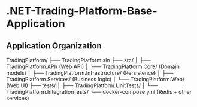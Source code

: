 # .NET-Trading-Platform-Base-Application


## Application Organization

TradingPlatform/
├── TradingPlatform.sln
├── src/
│   ├── TradingPlatform.API/          (Web API)
│   ├── TradingPlatform.Core/         (Domain models)
│   ├── TradingPlatform.Infrastructure/ (Persistence)
│   ├── TradingPlatform.Services/     (Business logic)
│   └── TradingPlatform.Web/          (Web UI)
├── tests/
│   ├── TradingPlatform.UnitTests/
│   └── TradingPlatform.IntegrationTests/
└── docker-compose.yml                (Redis + other services)
